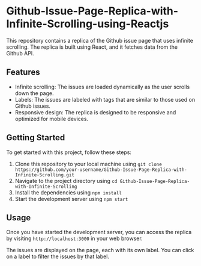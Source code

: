 # Github-Issue-Page-Replica-with-Infinite-Scrolling-using-Reactjs

This repository contains a replica of the Github issue page that uses infinite scrolling. The replica is built using React, and it fetches data from the Github API.

## Features

* Infinite scrolling: The issues are loaded dynamically as the user scrolls down the page.
* Labels: The issues are labeled with tags that are similar to those used on Github issues.
* Responsive design: The replica is designed to be responsive and optimized for mobile devices.

## Getting Started

To get started with this project, follow these steps:

1. Clone this repository to your local machine using `git clone https://github.com/your-username/Github-Issue-Page-Replica-with-Infinite-Scrolling.git`
2. Navigate to the project directory using `cd Github-Issue-Page-Replica-with-Infinite-Scrolling`
3. Install the dependencies using `npm install`
4. Start the development server using `npm start`

## Usage

Once you have started the development server, you can access the replica by visiting `http://localhost:3000` in your web browser.

The issues are displayed on the page, each with its own label. You can click on a label to filter the issues by that label.
